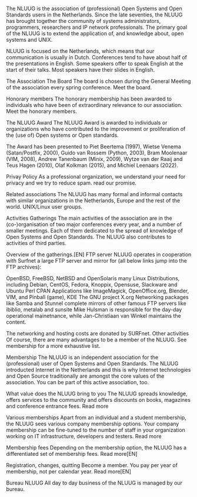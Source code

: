 


The NLUUG is the association of (professional) Open Systems and Open Standards users in the Netherlands. Since the late seventies, the NLUUG has brought together the community of systems administrators, programmers, researchers and IP network professionals. The primary goal of the NLUUG is to extend the application of, and knowledge about, open systems and UNIX.

NLUUG is focused on the Netherlands, which means that our communication is usually in Dutch. Conferences tend to have about half of the presentations in English. Some speakers offer to speak English at the start of their talks. Most speakers have their slides in English.

The Association
The Board
The board is chosen during the General Meeting of the association every spring conference. Meet the board.

Honorary members
The honorary membership has been awarded to individuals who have been of extraordinary relevance to our association. Meet the honorary members.

The NLUUG Award
The NLUUG Award is awarded to individuals or organizations who have contributed to the improvement or proliferation of the (use of) Open systems or Open standards.

The Award has been presented to Piet Beertema (1997), Wietse Venema (Satan/Postfix, 2000), Guido van Rossem (Python, 2003), Bram Moolenaar (VIM, 2008), Andrew Tanenbaum (Minix, 2009), Wytze van der Raaij and Teus Hagen (2010), Olaf Kolkman (2015), and Michiel Leenaars (2022).

Privay Policy
As a professional organization, we understand your need for privacy and we try to reduce spam. read our promise.

Related associations
The NLUUG has many formal and informal contacts with similar organizations in the Netherlands, Europe and the rest of the world. UNIX/Linux user groups.


Activities
Gatherings
The main activities of the association are in the (co-)organisation of two major conferences every year, and a number of smaller meetings. Each of them dedicated to the spread of knowledge of Open Systems and Open Standards. The NLUUG also contributes to activities of third parties.

Overview of the gatherings.[EN]
FTP server
NLUUG operates in cooperation with Surfnet a large FTP server and mirror for (all below links jump into the FTP archives):

OpenBSD, FreeBSD, NetBSD and OpenSolaris
many Linux Distributions, including Debian, CentOS, Fedora, Knoppix, Opensuse, Slackware and Ubuntu
Perl CPAN
Applications like ImageMagick, OpenOffice.org, Blender, VIM, and Pinball (game),
KDE
The GNU project
X.org
Networking packages like Samba and Stunnel
complete mirrors of other famous FTP servers like ibiblio, metalab and sunsite
Mike Hulsman is responsible for the day-day operational mainetnance, while Jan-Christiaan van Winkel maintains the content.

The networking and hosting costs are donated by SURFnet.
Other activities
Of course, there are many advantages to be a member of the NLUUG. See membership for a more exhaustive list.


Membership
The NLUUG is an independent association for the (professional) user of Open Systems and Open Standards. The NLUUG introducted Internet in the Netherlands and this is why Internet technologies and Open Source traditionally are amongst the core values of the association. You can be part of this active association, too.

What value does the NLUUG bring to you
The NLUUG spreads knowledge, offers services to the community and offers discounts on books, magazines and conference entrance fees. Read more

Various memberships
Apart from an individual and a student membership, the NLUUG sees various company membership options. Your company membership can be fine-tuned to the number of staff in your organization working on IT infrastructure, developers and testers. Read more

Membership fees
Depending on the membership option, the NLUUG has a differentiated set of membership fees. Read more[EN]

Registration, changes, quitting
Become a member. You pay per year of membership, not per calendar year. Read more[EN]

Bureau NLUUG
All day to day business of the NLUUG is managed by our bureau.
